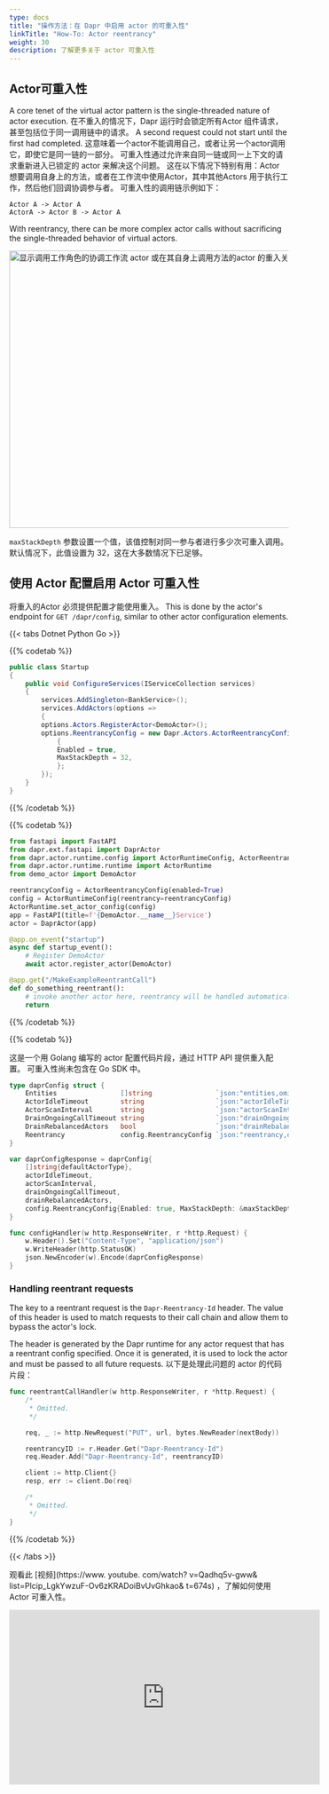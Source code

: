 ```yaml
---
type: docs
title: "操作方法：在 Dapr 中启用 actor 的可重入性"
linkTitle: "How-To: Actor reentrancy"
weight: 30
description: 了解更多关于 actor 可重入性
---
```


## Actor可重入性
A core tenet of the virtual actor pattern is the single-threaded nature of actor execution. 在不重入的情况下，Dapr 运行时会锁定所有Actor 组件请求，甚至包括位于同一调用链中的请求。 A second request could not start until the first had completed. 这意味着一个actor不能调用自己，或者让另一个actor调用它，即使它是同一链的一部分。 可重入性通过允许来自同一链或同一上下文的请求重新进入已锁定的 actor 来解决这个问题。 这在以下情况下特别有用：Actor 想要调用自身上的方法，或者在工作流中使用Actor，其中其他Actors 用于执行工作，然后他们回调协调参与者。 可重入性的调用链示例如下：

```
Actor A -> Actor A
ActorA -> Actor B -> Actor A
```

With reentrancy, there can be more complex actor calls without sacrificing the single-threaded behavior of virtual actors.

<img src="/images/actor-reentrancy.png" width=1000 height=500 alt="显示调用工作角色的协调工作流 actor 或在其自身上调用方法的actor 的重入关系的图示">

`maxStackDepth` 参数设置一个值，该值控制对同一参与者进行多少次可重入调用。 默认情况下，此值设置为 32，这在大多数情况下已足够。

## 使用 Actor 配置启用 Actor 可重入性

将重入的Actor 必须提供配置才能使用重入。 This is done by the actor's endpoint for `GET /dapr/config`, similar to other actor configuration elements.

{{< tabs Dotnet Python Go >}}

{{% codetab %}}

```csharp
public class Startup
{
    public void ConfigureServices(IServiceCollection services)
    {
        services.AddSingleton<BankService>();
        services.AddActors(options =>
        {
        options.Actors.RegisterActor<DemoActor>();
        options.ReentrancyConfig = new Dapr.Actors.ActorReentrancyConfig()
            {
            Enabled = true,
            MaxStackDepth = 32,
            };
        });
    }
}
```

{{% /codetab %}}

{{% codetab %}}
```python
from fastapi import FastAPI
from dapr.ext.fastapi import DaprActor
from dapr.actor.runtime.config import ActorRuntimeConfig, ActorReentrancyConfig
from dapr.actor.runtime.runtime import ActorRuntime
from demo_actor import DemoActor

reentrancyConfig = ActorReentrancyConfig(enabled=True)
config = ActorRuntimeConfig(reentrancy=reentrancyConfig)
ActorRuntime.set_actor_config(config)
app = FastAPI(title=f'{DemoActor.__name__}Service')
actor = DaprActor(app)

@app.on_event("startup")
async def startup_event():
    # Register DemoActor
    await actor.register_actor(DemoActor)

@app.get("/MakeExampleReentrantCall")
def do_something_reentrant():
    # invoke another actor here, reentrancy will be handled automatically
    return
```
{{% /codetab %}}

{{% codetab %}}

这是一个用 Golang 编写的 actor 配置代码片段，通过 HTTP API 提供重入配置。 可重入性尚未包含在 Go SDK 中。

```go
type daprConfig struct {
    Entities                []string                `json:"entities,omitempty"`
    ActorIdleTimeout        string                  `json:"actorIdleTimeout,omitempty"`
    ActorScanInterval       string                  `json:"actorScanInterval,omitempty"`
    DrainOngoingCallTimeout string                  `json:"drainOngoingCallTimeout,omitempty"`
    DrainRebalancedActors   bool                    `json:"drainRebalancedActors,omitempty"`
    Reentrancy              config.ReentrancyConfig `json:"reentrancy,omitempty"`
}

var daprConfigResponse = daprConfig{
    []string{defaultActorType},
    actorIdleTimeout,
    actorScanInterval,
    drainOngoingCallTimeout,
    drainRebalancedActors,
    config.ReentrancyConfig{Enabled: true, MaxStackDepth: &maxStackDepth},
}

func configHandler(w http.ResponseWriter, r *http.Request) {
    w.Header().Set("Content-Type", "application/json")
    w.WriteHeader(http.StatusOK)
    json.NewEncoder(w).Encode(daprConfigResponse)
}
```

### Handling reentrant requests
The key to a reentrant request is the `Dapr-Reentrancy-Id` header. The value of this header is used to match requests to their call chain and allow them to bypass the actor's lock.

The header is generated by the Dapr runtime for any actor request that has a reentrant config specified. Once it is generated, it is used to lock the actor and must be passed to all future requests. 以下是处理此问题的 actor 的代码片段：

```go
func reentrantCallHandler(w http.ResponseWriter, r *http.Request) {
    /*
     * Omitted.
     */

    req, _ := http.NewRequest("PUT", url, bytes.NewReader(nextBody))

    reentrancyID := r.Header.Get("Dapr-Reentrancy-Id")
    req.Header.Add("Dapr-Reentrancy-Id", reentrancyID)

    client := http.Client{}
    resp, err := client.Do(req)

    /*
     * Omitted.
     */
}
```

{{% /codetab %}}

{{< /tabs >}}

观看此 [视频](https://www. youtube. com/watch? v=Qadhq5v-gww& list=Plcip_LgkYwzuF-Ov6zKRADoiBvUvGhkao& t=674s) ，了解如何使用Actor 可重入性。
<div class="embed-responsive embed-responsive-16by9">
<iframe width="560" height="315" src="https://www.youtube-nocookie.com/embed/QADHQ5v-gww?start=674" frameborder="0" allow="accelerometer; autoplay; clipboard-write; encrypted-media; gyroscope; picture-in-picture" allowfullscreen></iframe>
</div>
